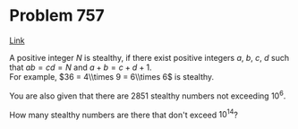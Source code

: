 # Problem 757

[Link](https://projecteuler.net/problem=757)

A positive integer $N$ is stealthy, if there exist positive integers $a$, $b$, $c$, $d$ such that $ab = cd = N$ and $a+b = c+d+1$.  
For example, $36 = 4\\times 9 = 6\\times 6$ is stealthy. 

You are also given that there are 2851 stealthy numbers not exceeding $10^6$. 

How many stealthy numbers are there that don't exceed $10^{14}$?
